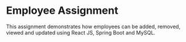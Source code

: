 # Employee Assignment

This assignment demonstrates how employees can be added, removed, viewed and updated using React JS, Spring Boot and MySQL.